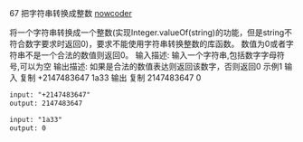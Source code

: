 67 把字符串转换成整数 
[nowcoder](https://www.nowcoder.com/practice/1277c681251b4372bdef344468e4f26e?tpId=13&tqId=11202&tPage=1&rp=1&ru=/ta/coding-interviews&qru=/ta/coding-interviews/question-ranking)

将一个字符串转换成一个整数(实现Integer.valueOf(string)的功能，但是string不符合数字要求时返回0)，要求不能使用字符串转换整数的库函数。 
数值为0或者字符串不是一个合法的数值则返回0。 输入描述:
输入一个字符串,包括数字字母符号,可以为空 输出描述:
如果是合法的数值表达则返回该数字，否则返回0 示例1 输入 复制 +2147483647 1a33 输出 复制 2147483647 0

```html
input: "+2147483647"
output: 2147483647

input: "1a33"
output: 0
```